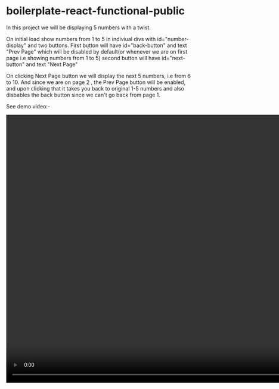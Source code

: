 # boilerplate-react-functional-public

In this project we will be displaying 5 numbers with a twist.

On initial load show numbers from 1 to 5 in indiviual divs with id="number-display" and two buttons.
First button will have id="back-button" and text "Prev Page" which will be disabled by default(or whenever we are on first page i.e showing numbers from 1 to 5)
second button will have id="next-button" and text "Next Page"

On clicking Next Page button we will display the next 5 numbers, i.e from 6 to 10.
And since we are on page 2 , the Prev Page button will be enabled, and upon clicking that it takes 
you back to original 1-5 numbers and also disbables the back button since we can't go back from page 1.
 
See demo video:-

<video src="" width="1280" height="720" autoplay controls muted>
